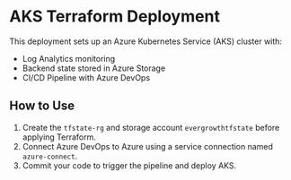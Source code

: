 
# AKS Terraform Deployment

This deployment sets up an Azure Kubernetes Service (AKS) cluster with:

- Log Analytics monitoring
- Backend state stored in Azure Storage
- CI/CD Pipeline with Azure DevOps

## How to Use

1. Create the `tfstate-rg` and storage account `evergrowthtfstate` before applying Terraform.
2. Connect Azure DevOps to Azure using a service connection named `azure-connect`.
3. Commit your code to trigger the pipeline and deploy AKS.
